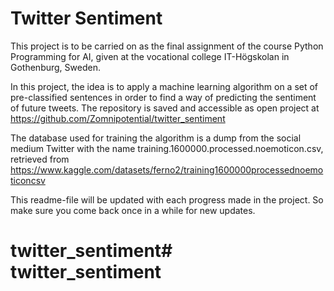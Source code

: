 # Twitter Sentiment
This project is to be carried on as the final assignment of the course Python Programming for AI, given at the vocational college IT-Högskolan in Gothenburg, Sweden.

In this project, the idea is to apply a machine learning algorithm on a set of pre-classified sentences in order to find a way of predicting the sentiment of future tweets. The repository is saved and accessible as open project at https://github.com/Zomnipotential/twitter_sentiment

The database used for training the algorithm is a dump from the social medium Twitter with the name training.1600000.processed.noemoticon.csv, retrieved from https://www.kaggle.com/datasets/ferno2/training1600000processednoemoticoncsv

This readme-file will be updated with each progress made in the project. So make sure you come back once in a while for new updates.

# twitter_sentiment# twitter_sentiment
